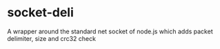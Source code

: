 # socket-deli
A wrapper around the standard net socket of node.js which adds packet delimiter, size and crc32 check
